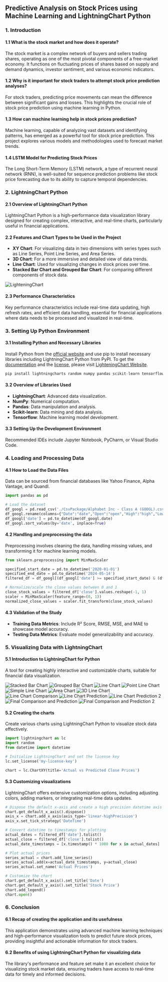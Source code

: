 ## Predictive Analysis on Stock Prices using Machine Learning and LightningChart Python

### 1. Introduction

#### 1.1 What is the stock market and how does it operate?
The stock market is a complex network of buyers and sellers trading shares, operating as one of the most pivotal components of a free-market economy. It functions on fluctuating prices of shares based on supply and demand dynamics, investor sentiment, and various economic indicators.

#### 1.2 Why is it important for stock traders to attempt stock price prediction analyses?
For stock traders, predicting price movements can mean the difference between significant gains and losses. This highlights the crucial role of stock price prediction using machine learning in Python.

#### 1.3 How can machine learning help in stock prices prediction?
Machine learning, capable of analyzing vast datasets and identifying patterns, has emerged as a powerful tool for stock price prediction. This project explores various models and methodologies used to forecast market trends.

#### 1.4 LSTM Model for Predicting Stock Prices
The Long Short-Term Memory (LSTM) network, a type of recurrent neural network (RNN), is well-suited for sequence prediction problems like stock price forecasting due to its ability to capture temporal dependencies.

### 2. LightningChart Python

#### 2.1 Overview of LightningChart Python
LightningChart Python is a high-performance data visualization library designed for creating complex, interactive, and real-time charts, particularly useful in financial applications.

#### 2.2 Features and Chart Types to be Used in the Project
- **XY Chart**: For visualizing data in two dimensions with series types such as Line Series, Point Line Series, and Area Series.
- **3D Chart**: For a more immersive and detailed view of data trends.
- **Line Chart**: Used for visualizing changes in stock prices over time.
- **Stacked Bar Chart and Grouped Bar Chart**: For comparing different components of stock data.

![LighteningChart](./images/LightningChart.png)

#### 2.3 Performance Characteristics
Key performance characteristics include real-time data updating, high refresh rates, and efficient data handling, essential for financial applications where data needs to be processed and visualized in real-time.

### 3. Setting Up Python Environment

#### 3.1 Installing Python and Necessary Libraries
Install Python from the [official website](https://www.python.org/downloads/) and use pip to install necessary libraries including LightningChart Python from PyPI. To get the [documentation](https://lightningchart.com/python-charts/docs/) and the [license](https://lightningchart.com/python-charts/), please visit [LighteningChart Website](https://lightningchart.com/).

```python
pip install lightningcharts random numpy pandas scikit-learn tensorflow
```

#### 3.2 Overview of Libraries Used
- **LightningChart**: Advanced data visualization.
- **NumPy**: Numerical computation.
- **Pandas**: Data manipulation and analysis.
- **Scikit-learn**: Data mining and data analysis.
- **Tensorflow**: Machine learning model development.

#### 3.3 Setting Up the Development Environment
Recommended IDEs include Jupyter Notebook, PyCharm, or Visual Studio Code.

### 4. Loading and Processing Data

#### 4.1 How to Load the Data Files
Data can be sourced from financial databases like Yahoo Finance, Alpha Vantage, and Quandl.

```python
import pandas as pd

# Load the dataset
df_googl = pd.read_csv('./CsvPackage/Alphabet Inc - Class A (GOOGL).csv')
df_googl.rename(columns={"Date":"date","Open":"open","High":"high","Low":"low","Close":"close"}, inplace=True)
df_googl['date'] = pd.to_datetime(df_googl.date)
df_googl.sort_values(by='date', inplace=True)
```


#### 4.2 Handling and preprocessing the data
Preprocessing involves cleaning the data, handling missing values, and transforming it for machine learning models.

```python
from sklearn.preprocessing import MinMaxScaler

specified_start_date = pd.to_datetime('2020-01-01')
specified_end_date = pd.to_datetime('2024-05-14')
filtered_df = df_googl[(df_googl['date'] >= specified_start_date) & (df_googl['date'] <= specified_end_date)]

# Normalize/scale the close values between 0 and 1
close_stock_values = filtered_df['close'].values.reshape(-1, 1)
scaler = MinMaxScaler(feature_range=(0, 1))
normalized_close_values = scaler.fit_transform(close_stock_values)
```

#### 4.3 Validation of the Study
- **Training Data Metrics**: Include R² Score, RMSE, MSE, and MAE to showcase model accuracy.
- **Testing Data Metrics**: Evaluate model generalizability and accuracy.

### 5. Visualizing Data with LightningChart

#### 5.1 Introduction to LightningChart for Python
A tool for creating highly interactive and customizable charts, suitable for financial data visualization.

![Stacked Bar Chart](./images/Stacked%20Bar%20Chart.png)
![Grouped Bar Chart](./images/Grouped%20Bar%20Chart.png)
![Line Chart](./images/Line%20Chart.png)
![Point Line Chart](./images/Point%20Line%20Chart.png)
![Simple Line Chart](./images/Simple%20Line%20Chart.png)
![Area Chart](./images/Area%20Chart.png)
![3D Line Chart](./images/3D%20Line%20Chart.png)
![Line Chart Comparison](./images/Line%20Chart%20Comparison.png)
![Line Chart Prediction](./images/Line%20Chart%20Prediction.png)
![Line Chart Prediction 2](./images/Line%20Chart%20Prediction%202.png)
![Final Comparison and Prediction](./images/Final%20Comparison%20and%20Prediction.png)
![Final Comparison and Prediction 2](./images/Final%20Comparison%20and%20Prediction%202.png)

#### 5.2 Creating the charts
Create various charts using LightningChart Python to visualize stock data effectively.

```python
import lightningchart as lc
import random
from datetime import datetime

# Initialize LightningChart and set the license key
lc.set_license('my-license-key')

chart = lc.ChartXY(title='Actual vs Predicted Close Prices')
```

#### 5.3 Customizing visualizations
LightningChart offers extensive customization options, including adjusting colors, adding markers, or integrating real-time data updates.

```python
# Dispose the default x-axis and create a high precision datetime axis
chart.get_default_x_axis().dispose()
axis_x = chart.add_x_axis(axis_type='linear-highPrecision')
axis_x.set_tick_strategy('DateTime')

# Convert datetime to timestamps for plotting
actual_dates = filtered_df['date'].tolist()
actual_close = filtered_df['close'].tolist()
actual_date_timestamps = [x.timestamp() * 1000 for x in actual_dates]

# Plot actual prices
series_actual = chart.add_line_series()
series_actual.add(x=actual_date_timestamps, y=actual_close)
series_actual.set_name('Actual Prices')

# Customize the chart
chart.get_default_x_axis().set_title('Date')
chart.get_default_y_axis().set_title('Stock Price')
chart.add_legend()
chart.open()
```

### 6. Conclusion

#### 6.1 Recap of creating the application and its usefulness
This application demonstrates using advanced machine learning techniques and high-performance visualization tools to predict future stock prices, providing insightful and actionable information for stock traders.

#### 6.2 Benefits of using LightningChart Python for visualizing data
The library's performance and feature set make it an excellent choice for visualizing stock market data, ensuring traders have access to real-time data for timely and informed decisions.
